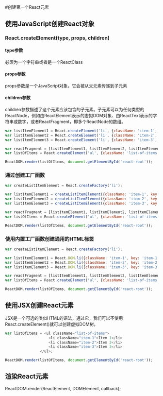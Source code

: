 #创建第一个React元素


## 使用JavaScript创建React对象

### React.createElement(type, props, children)

#### type参数
必须为一个字符串或者是一个ReactClass

#### props参数
props参数是一个JavaScript对象，它会被从父元素传递到子元素

#### children参数
children参数描述了这个元素应该包含的子元素。子元素可以为任何类型的ReactNode，例如由ReactElement表示的虚拟DOM对象、由ReactText表示的字符串或数字，或者ReactFragment，即多个ReactNode的数组。

```js
var listItemElement1 = React.createElement('li', {className: 'item-1', key: 'item-1'}, 'Item-1')
var listItemElement2 = React.createElement('li', {className: 'item-2', key: 'item-2'}, 'Item-2')
var listItemElement3 = React.createElement('li', {className: 'item-3', key: 'item-3'}, 'Item-3')

var reactFragment = [listItemElement1, listItemElement2, listItemElement3];
var listOfItems = React.createElement('ul', {className: 'list-of-items'}, reactFragment);

ReactDOM.render(listOfItems, document.getElementById('react-root'));
```

### 通过创建工厂函数

```js
var createListItemElement = React.createFactory('li');

var listItemElement1 = createListItemElement({className: 'item-1', key: 'item-1'}, 'Item-1')
var listItemElement2 = createListItemElement({className: 'item-2', key: 'item-2'}, 'Item-2')
var listItemElement3 = createListItemElement({className: 'item-3', key: 'item-3'}, 'Item-3')

var reactFragment = [listItemElement1, listItemElement2, listItemElement3];
var listOfItems = React.createElement('ul', {className: 'list-of-items'}, reactFragment);

ReactDOM.render(listOfItems, document.getElementById('react-root'));
```

### 使用内置工厂函数创建通用的HTML标签

```js
var createListItemElement = React.createFactory('li');

var listItemElement1 = React.DOM.li({className: 'item-1', key: 'item-1'}, 'Item-1')
var listItemElement2 = React.DOM.li({className: 'item-2', key: 'item-2'}, 'Item-2')
var listItemElement3 = React.DOM.li({className: 'item-3', key: 'item-3'}, 'Item-3')

var reactFragment = [listItemElement1, listItemElement2, listItemElement3];
var listOfItems = React.createElement('ul', {className: 'list-of-items'}, reactFragment);

ReactDOM.render(listOfItems, document.getElementById('react-root'));
```

## 使用JSX创建React元素

JSX是一个可选的类似HTML的语法，通过它，我们可以不使用React.createElement()就可以创建虚拟DOM树。

```js
var listOfItems = <ul className="list-of-items">
					<li className="item-1">Item 1</li>
					<li className="item-2">Item 2</li>
					<li className="item-3">Item 3</li>
				</ul>;

ReactDOM.render(listOfItems, document.getElementById('react-root'));
```


## 渲染React元素

ReactDOM.render(ReactElement, DOMElement, callback);
